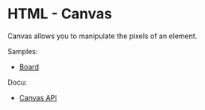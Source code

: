 # HTML - Canvas

Canvas allows you to manipulate the pixels of an element.

Samples:
- [Board](./board/README.md)

Docu:
- [Canvas API](https://developer.mozilla.org/en-US/docs/Web/API/Canvas_API)